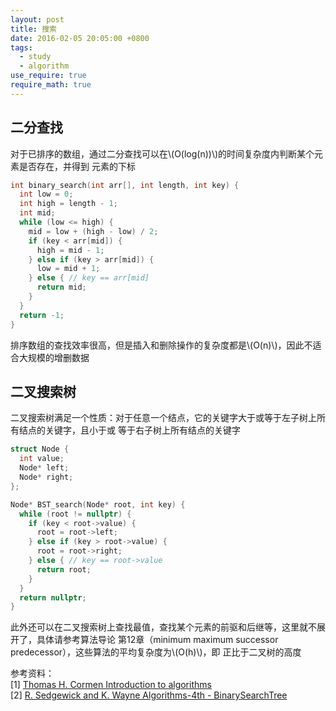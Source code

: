 ```yaml
---
layout: post
title: 搜索
date: 2016-02-05 20:05:00 +0800
tags:
  - study
  - algorithm
use_require: true
require_math: true
---
```


## 二分查找
对于已排序的数组，通过二分查找可以在\\(O(log(n))\\)的时间复杂度内判断某个元素是否存在，并得到
元素的下标

```cpp
int binary_search(int arr[], int length, int key) {
  int low = 0;
  int high = length - 1;
  int mid;
  while (low <= high) {
    mid = low + (high - low) / 2;
    if (key < arr[mid]) {
      high = mid - 1;
    } else if (key > arr[mid]) {
      low = mid + 1;
    } else { // key == arr[mid]
      return mid;
    }
  }
  return -1;
}
```

排序数组的查找效率很高，但是插入和删除操作的复杂度都是\\(O(n)\\)，因此不适合大规模的增删数据

## 二叉搜索树
二叉搜索树满足一个性质：对于任意一个结点，它的关键字大于或等于左子树上所有结点的关键字，且小于或
等于右子树上所有结点的关键字

```cpp
struct Node {
  int value;
  Node* left;
  Node* right;
};

Node* BST_search(Node* root, int key) {
  while (root != nullptr) {
    if (key < root->value) {
      root = root->left;
    } else if (key > root->value) {
      root = root->right;
    } else { // key == root->value
      return root;
    }
  }
  return nullptr;
}
```

此外还可以在二叉搜索树上查找最值，查找某个元素的前驱和后继等，这里就不展开了，具体请参考算法导论
第12章（minimum maximum successor predecessor），这些算法的平均复杂度为\\(O(h)\\)，即
正比于二叉树的高度

参考资料：  
[1] [Thomas H. Cormen Introduction to algorithms](https://mitpress.mit.edu/books/introduction-algorithms)  
[2] [R. Sedgewick and K. Wayne Algorithms-4th - BinarySearchTree](https://algs4.cs.princeton.edu/32bst/)  
